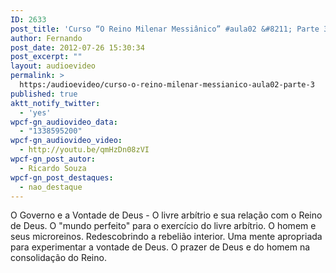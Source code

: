 ```yaml
---
ID: 2633
post_title: 'Curso “O Reino Milenar Messiânico” #aula02 &#8211; Parte 3'
author: Fernando
post_date: 2012-07-26 15:30:34
post_excerpt: ""
layout: audioevideo
permalink: >
  https:/audioevideo/curso-o-reino-milenar-messianico-aula02-parte-3
published: true
aktt_notify_twitter:
  - 'yes'
wpcf-gn_audiovideo_data:
  - "1338595200"
wpcf-gn_audiovideo_video:
  - http://youtu.be/qmHzDn08zVI
wpcf-gn_post_autor:
  - Ricardo Souza
wpcf-gn_post_destaques:
  - nao_destaque
---
```

O Governo e a Vontade de Deus - O livre arbítrio e sua relação com o Reino de Deus. O "mundo perfeito" para o exercício do livre arbítrio. O homem e seus microreinos. Redescobrindo a rebelião interior. Uma mente apropriada para experimentar a vontade de Deus. O prazer de Deus e do homem na consolidação do Reino.
<div></div>